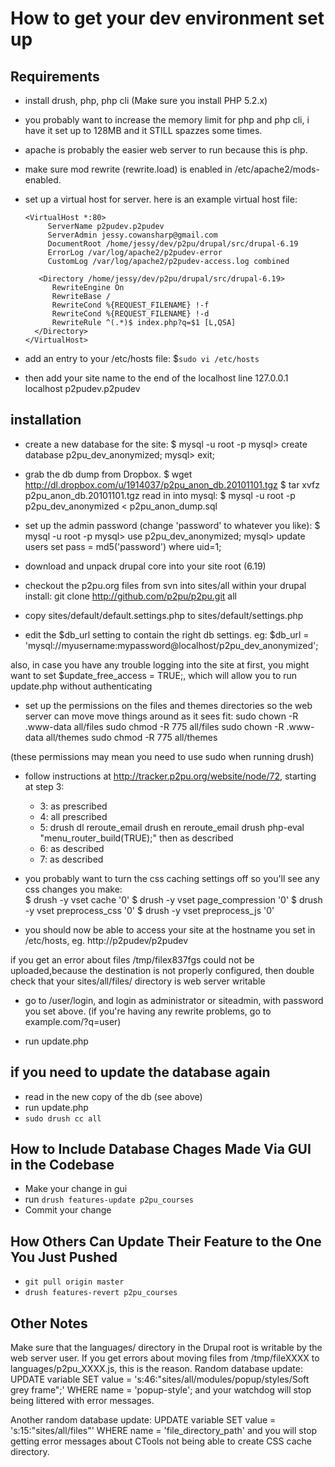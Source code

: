 How to get your dev environment set up
======================================
Requirements
------------
* install drush, php, php cli (Make sure you install PHP 5.2.x)
* you probably want to increase the memory limit for php and php cli, i have it
  set up to 128MB and it STILL spazzes some times. 
* apache is probably the easier web server to run because this is php.
* make sure mod rewrite (rewrite.load) is enabled in /etc/apache2/mods-enabled.
* set up a virtual host for server. here is an example virtual host file:

      <VirtualHost *:80>
           ServerName p2pudev.p2pudev
           ServerAdmin jessy.cowansharp@gmail.com
           DocumentRoot /home/jessy/dev/p2pu/drupal/src/drupal-6.19
           ErrorLog /var/log/apache2/p2pudev-error
           CustomLog /var/log/apache2/p2pudev-access.log combined

         <Directory /home/jessy/dev/p2pu/drupal/src/drupal-6.19>
            RewriteEngine On
            RewriteBase /
            RewriteCond %{REQUEST_FILENAME} !-f
            RewriteCond %{REQUEST_FILENAME} !-d
            RewriteRule ^(.*)$ index.php?q=$1 [L,QSA]
        </Directory>
      </VirtualHost>

* add an entry to your /etc/hosts file:
  $`sudo vi /etc/hosts`

* then add your site name to the end of the localhost line
  127.0.0.1   localhost p2pudev.p2pudev 

installation
------------

* create a new database for the site: 
      $ mysql -u root -p 
      mysql> create database p2pu_dev_anonymized;
      mysql> exit;

* grab the db dump from Dropbox. 
      $ wget http://dl.dropbox.com/u/1914037/p2pu_anon_db.20101101.tgz
      $ tar xvfz p2pu_anon_db.20101101.tgz
      read in into mysql:
      $ mysql -u root -p p2pu_dev_anonymized < p2pu_anon_dump.sql

* set up the admin password (change 'password' to whatever you like):
      $ mysql -u root -p 
      mysql> use p2pu_dev_anonymized;
      mysql> update users set pass = md5('password') where uid=1;

* download and unpack drupal core into your site root (6.19)

* checkout the p2pu.org files from svn into sites/all within your drupal install:
      git clone http://github.com/p2pu/p2pu.git all

* copy sites/default/default.settings.php to sites/default/settings.php  
* edit the $db_url setting to contain the right db settings. eg: $db_url = 'mysql://myusername:mypassword@localhost/p2pu_dev_anonymized';

also, in case you have any trouble logging into the site at first, you might
want to set $update_free_access = TRUE;, which will allow you to run update.php
without authenticating

* set up the permissions on the files and themes directories so the web server can move move things around as it sees fit:
      sudo chown -R <username>.www-data all/files
      sudo chmod -R 775 all/files
      sudo chown -R <username>.www-data all/themes
      sudo chmod -R 775 all/themes

(these permissions may mean you need to use sudo when running drush)

* follow instructions at http://tracker.p2pu.org/website/node/72, starting at
  step 3:
  * 3: as prescribed
  * 4: all prescribed
  * 5:
         drush dl reroute_email
         drush en reroute_email
         drush php-eval "menu_router_build(TRUE);" 
         then as described
  * 6: as described
  * 7: as described

* you probably want to turn the css caching settings off so you'll see any css
  changes you make:  
      $ drush -y vset cache '0'
      $ drush -y vset page_compression '0'
      $ drush -y vset preprocess_css '0'
      $ drush -y vset preprocess_js '0'

* you should now be able to access your site at the hostname you set in
  /etc/hosts, eg. http://p2pudev/p2pudev

if you get an error about files /tmp/filex837fgs could not be uploaded,because
the destination is not properly configured, then double check that your
sites/all/files/ directory is web server writable

* go to /user/login, and login as administrator or siteadmin, with password you
  set above. (if you're having any rewrite problems, go to example.com/?q=user)

* run update.php


if you need to update the database again
----------------------------------------
* read in the new copy of the db (see above)
* run update.php
* `sudo drush cc all`


How to Include Database Chages Made Via GUI in the Codebase
-----------------------------------------------------------
* Make your change in gui
* run `drush features-update p2pu_courses`
* Commit your change


How Others Can Update Their Feature to the One You Just Pushed
--------------------------------------------------------------
* `git pull origin master`
* `drush features-revert p2pu_courses`


Other Notes
-----------

Make sure that the languages/ directory in the Drupal root is writable by the
web server user. If you get errors about moving files from /tmp/fileXXXX to
languages/p2pu_XXXX.js, this is the reason.  Random database update: UPDATE
variable SET value = 's:46:"sites/all/modules/popup/styles/Soft grey frame";'
WHERE name = 'popup-style'; and your watchdog will stop being littered with
error messages. 

Another random database update: UPDATE variable SET value =
's:15:"sites/all/files"' WHERE name = 'file_directory_path' and you will stop
getting error messages about CTools not being able to create CSS cache
directory.

